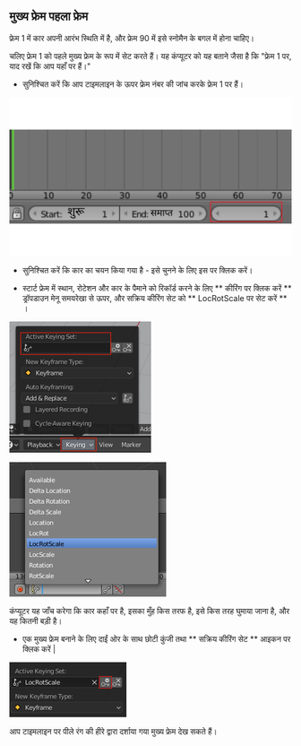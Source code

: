 ## मुख्य फ्रेम पहला फ्रेम

फ्रेम 1 में कार अपनी आरंभ स्थिति में है, और फ्रेम 90 में इसे स्नोमैन के बगल में होना चाहिए।

चलिए फ्रेम 1 को पहले मुख्य फ्रेम के रूप में सेट करते हैं। यह कंप्यूटर को यह बताने जैसा है कि "फ्रेम 1 पर, याद रखें कि आप यहाँ पर हैं।"

+ सुनिश्चित करें कि आप टाइमलाइन के ऊपर फ्रेम नंबर की जांच करके फ्रेम 1 पर हैं।

![फ्रेम एक](images/blender-frame-1.png)

+ सुनिश्चित करें कि कार का चयन किया गया है - इसे चुनने के लिए इस पर क्लिक करें।

+ स्टार्ट फ्रेम में स्थान, रोटेशन और कार के पैमाने को रिकॉर्ड करने के लिए ** कीरिंग पर क्लिक करें ** ड्रॉपडाउन मेनू समयरेखा से ऊपर, और सक्रिय कीरिंग सेट को ** LocRotScale पर सेट करें ** ।

![कुंजियाँ](images/blender-keyring.png)

![लोकरोटस्केल](images/blender-locrotscale.png)

कंप्यूटर यह जाँच करेगा कि कार कहाँ पर है, इसका मुँह किस तरफ है, इसे किस तरह घुमाया जाना है, और यह कितनी बड़ी है।

+ एक मुख्य फ्रेम बनाने के लिए दाईं ओर के साथ छोटी कुंजी तथा ** सक्रिय कीरिंग सेट ** आइकन पर क्लिक करें |

![छोटी कुंजी](images/blender-key-plus.png)

आप टाइमलाइन पर पीले रंग की हीरे द्वारा दर्शाया गया मुख्य फ्रेम देख सकते हैं।